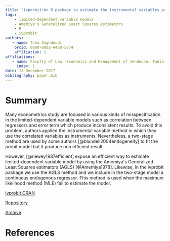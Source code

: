 ```yaml
---
title: 'ivporbit:An R package to estimate the instrumental variables probit model'
tags:
    - limited-dependent variable models
    - Amemiya's Generalized Least Squares estimators
    - R
    - ivprobit
authors: 
   - name: Taha Zaghdoudi
    orcid: 0000-0002-4488-5774
    affiliation: 1
affiliations:
   - name: Faculty of Law, Economics and Management of Jendouba, Tunisia
     index: 1
date: 13 December 2017
bibliography: paper.bib
---
```


# Summary #
Many econometrics study are focused in various kinds of misspecification
in the limited-dependent variable models such as correlation between
regressors and error term which produce inconsistent results. To avoid
this problem, authors applied the instrumental variable method in which they use
the correlated variables as instruments. Nevertheless, a two-stage method are used by
some authors [@blundell2004endogeneity] to fit the probit model but
it produce non efficient result.

However, [@newey1987efficient] expose an efficient way to
estimate limited-dependent variable model by using the Amemiya's
Generalized Least Squares estimators (AGLS) [@Amemiya1978]. Likewise, in the ivprobit package we use the AGLS method and we
include in the two-stage model a continuous endogenous regressor. This
method is used when the maximum likelihood method (MLE) fail to estimate the model.

[ivprobit CRAN](https://cran.r-project.org/web/packages/ivprobit/index.html)

[Repository](https://github.com/cran/ivprobit)

[Archive](https://zenodo.org/record/1109726#.Wi_UzlXibIU)

# References #
